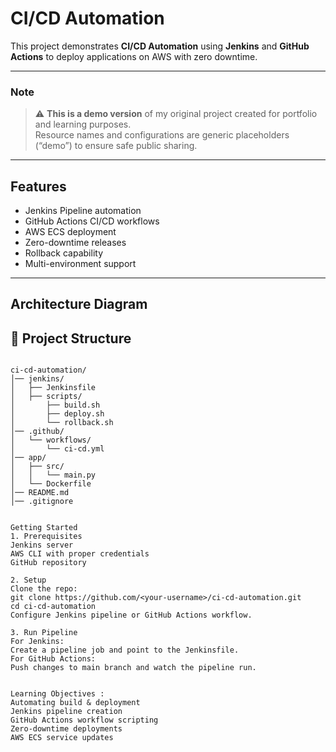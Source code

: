 # CI/CD Automation

This project demonstrates **CI/CD Automation** using **Jenkins** and **GitHub Actions** to deploy applications on AWS with zero downtime.

---

### Note
> ⚠️ **This is a demo version** of my original project created for portfolio and learning purposes.  
> Resource names and configurations are generic placeholders (“demo”) to ensure safe public sharing.

---

## Features
- Jenkins Pipeline automation
- GitHub Actions CI/CD workflows
- AWS ECS deployment
- Zero-downtime releases
- Rollback capability
- Multi-environment support

---

## Architecture Diagram

## 📂 Project Structure

```text

ci-cd-automation/
│── jenkins/
│   ├── Jenkinsfile
│   ├── scripts/
│       ├── build.sh
│       ├── deploy.sh
│       └── rollback.sh
│── .github/
│   └── workflows/
│       └── ci-cd.yml
│── app/
│   ├── src/
│   │   └── main.py
│   └── Dockerfile
│── README.md
│── .gitignore


Getting Started
1. Prerequisites
Jenkins server
AWS CLI with proper credentials
GitHub repository

2. Setup
Clone the repo:
git clone https://github.com/<your-username>/ci-cd-automation.git
cd ci-cd-automation
Configure Jenkins pipeline or GitHub Actions workflow.

3. Run Pipeline
For Jenkins:
Create a pipeline job and point to the Jenkinsfile.
For GitHub Actions:
Push changes to main branch and watch the pipeline run.


Learning Objectives : 
Automating build & deployment
Jenkins pipeline creation
GitHub Actions workflow scripting
Zero-downtime deployments
AWS ECS service updates

